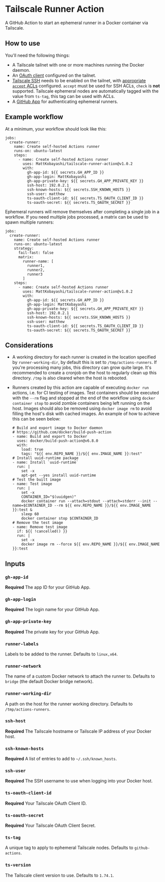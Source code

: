 # Tailscale Runner Action
 A GitHub Action to start an ephemeral runner in a Docker container via Tailscale.

## How to use

You'll need the following things:

- A Tailscale tailnet with one or more machines running the Docker daemon.
- An [OAuth client](https://tailscale.com/kb/1215/oauth-clients#setting-up-an-oauth-client) configured on the tailnet.
- [Tailscale SSH](https://tailscale.com/kb/1193/tailscale-ssh) needs to be enabled on the tailnet, with [appropriate `accept` ACLs](https://tailscale.com/kb/1193/tailscale-ssh#action) configured. `accept` must be used for SSH ACLs, `check` is **not** supported. Tailscale ephemeral nodes are automatically tagged with the value from `ts-tag`, this tag can be used with ACLs.
- A [GitHub App](https://docs.github.com/en/actions/hosting-your-own-runners/managing-self-hosted-runners-with-actions-runner-controller/authenticating-to-the-github-api#authenticating-arc-with-a-github-app) for authenticating ephemeral runners.

## Example workflow

At a minimum, your workflow should look like this:

```
jobs:
  create-runner:
    name: Create self-hosted Actions runner
    runs-on: ubuntu-latest
    steps:
      - name: Create self-hosted Actions runner
        uses: MattKobayashi/tailscale-runner-action@v1.0.2
        with:
          gh-app-id: ${{ secrets.GH_APP_ID }}
          gh-app-login: MattKobayashi
          gh-app-private-key: ${{ secrets.GH_APP_PRIVATE_KEY }}
          ssh-host: 192.0.2.1
          ssh-known-hosts: ${{ secrets.SSH_KNOWN_HOSTS }}
          ssh-user: matthew
          ts-oauth-client-id: ${{ secrets.TS_OAUTH_CLIENT_ID }}
          ts-oauth-secret: ${{ secrets.TS_OAUTH_SECRET }}
```

Ephemeral runners will remove themselves after completing a single job in a workflow. If you need multiple jobs processed, a matrix can be used to spawn multiple runners:

```
jobs:
  create-runner:
    name: Create self-hosted Actions runner
    runs-on: ubuntu-latest
    strategy:
      fail-fast: false
      matrix:
        runner-name: [
          runner1,
          runner2,
          runner3
        ]
    steps:
      - name: Create self-hosted Actions runner
        uses: MattKobayashi/tailscale-runner-action@v1.0.2
        with:
          gh-app-id: ${{ secrets.GH_APP_ID }}
          gh-app-login: MattKobayashi
          gh-app-private-key: ${{ secrets.GH_APP_PRIVATE_KEY }}
          ssh-host: 192.0.2.1
          ssh-known-hosts: ${{ secrets.SSH_KNOWN_HOSTS }}
          ssh-user: matthew
          ts-oauth-client-id: ${{ secrets.TS_OAUTH_CLIENT_ID }}
          ts-oauth-secret: ${{ secrets.TS_OAUTH_SECRET }}
```

## Considerations

- A working directory for each runner is created in the location specified by `runner-working-dir`, by default this is set to `/tmp/actions-runners`. If you're processing many jobs, this directory can grow quite large. It's recommended to create a cronjob on the host to regularly clean up this directory. `/tmp` is also cleared when the host is rebooted.
- Runners created by this action are capable of executing `docker run` actions, i.e. for CI testing of images. Test containers should be executed with the `--rm` flag and stopped at the end of the workflow using `docker container stop` to avoid zombie containers being left running on the host. Images should also be removed using `docker image rm` to avoid filling the host's disk with cached images. An example of how to achieve this can be seen below:

	```
	# Build and export image to Docker daemon
	# https://github.com/docker/build-push-action
	- name: Build and export to Docker
	  uses: docker/build-push-action@v6.8.0
	  with:
	    load: true
	    tags: "${{ env.REPO_NAME }}/${{ env.IMAGE_NAME }}:test"
	# Install uuid-runtime package
	- name: Install `uuid-runtime`
	  run: |
	    set -x
	    apt-get --yes install uuid-runtime
	# Test the built image
	- name: Test image
	  run: |
	    set -x
	    CONTAINER_ID="$(uuidgen)"
	    docker container run --attach=stdout --attach=stderr --init --name=$CONTAINER_ID --rm ${{ env.REPO_NAME }}/${{ env.IMAGE_NAME }}:test &
	    sleep 60
	    docker container stop $CONTAINER_ID
	# Remove the test image
	- name: Remove test image
	  if: ${{ !cancelled() }}
	  run: |
	    set -x
	    docker image rm --force ${{ env.REPO_NAME }}/${{ env.IMAGE_NAME }}:test
	```

## Inputs

### `gh-app-id`

**Required** The app ID for your GitHub App.

### `gh-app-login`

**Required** The login name for your GitHub App.

### `gh-app-private-key`

**Required** The private key for your GitHub App.

### `runner-labels`

Labels to be added to the runner. Defaults to `linux,x64`.

### `runner-network`

The name of a custom Docker network to attach the runner to. Defaults to `bridge` (the default Docker bridge network).

### `runner-working-dir`

A path on the host for the runner working directory. Defaults to `/tmp/actions-runners`.

### `ssh-host`

**Required** The Tailscale hostname or Tailscale IP address of your Docker host.

### `ssh-known-hosts`

**Required** A list of entries to add to `~/.ssh/known_hosts`.

### `ssh-user`

**Required** The SSH username to use when logging into your Docker host.

### `ts-oauth-client-id`

**Required** Your Tailscale OAuth Client ID.

### `ts-oauth-secret`

**Required** Your Tailscale OAuth Client Secret.

### `ts-tag`

A unique tag to apply to ephemeral Tailscale nodes. Defaults to `github-actions`.

### `ts-version`

The Tailscale client version to use. Defaults to `1.74.1`.
